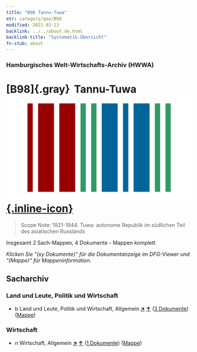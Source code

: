 ```yaml
---
title: "B98 Tannu-Tuwa"
etr: category/geo/B98
modified: 2021-03-13
backlink: ../../about.de.html
backlink-title: "Systematik-Übersicht"
fn-stub: about
---
```


### Hamburgisches Welt-Wirtschafts-Archiv (HWWA)
# [B98]{.gray}&#8201; Tannu-Tuwa&#160; [![Wikidata item](/images/Wikidata-logo.svg){.inline-icon}](http://www.wikidata.org/entity/Q816709)


> Scope Note: 1921-1944. Tuwa: autonome Republik im südlichen Teil des asiatischen Russlands



Insgesamt 2 Sach-Mappen, 4 Dokumente - Mappen komplett

_Klicken Sie "(xy Dokumente)" für die Dokumentanzeige im DFG-Viewer und "(Mappe)" für Mappeninformation._

## Sacharchiv




### Land und Leute, Politik und Wirtschaft

- b Land und Leute, Politik und Wirtschaft, Allgemein [**&nearr;**](../../../subject/i/144196/about.de.html "Land und Leute, Politik und Wirtschaft, Allgemein (in der ganzen Welt)") [**&uarr;**](../../../subject/about.de.html#b "Sachsystematik") (<a href="https://pm20.zbw.eu/dfgview/sh/141260,144196" title="über: Tannu-Tuwa : Land und Leute, Politik und Wirtschaft, Allgemein" target="_blank">3 Dokumente</a>) ([Mappe](http://purl.org/pressemappe20/folder/sh/141260,144196))

### Wirtschaft

- n Wirtschaft, Allgemein [**&nearr;**](../../../subject/i/144930/about.de.html "Wirtschaft, Allgemein (in der ganzen Welt)") [**&uarr;**](../../../subject/about.de.html#n "Sachsystematik") (<a href="https://pm20.zbw.eu/dfgview/sh/141260,144930" title="über: Tannu-Tuwa : Wirtschaft, Allgemein" target="_blank">1 Dokumente</a>) ([Mappe](http://purl.org/pressemappe20/folder/sh/141260,144930))


